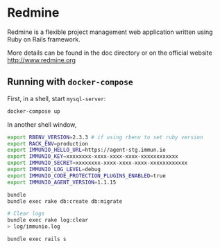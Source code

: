 # Redmine

Redmine is a flexible project management web application written using Ruby on Rails framework.

More details can be found in the doc directory or on the official website http://www.redmine.org

## Running with `docker-compose`

First, in a shell, start `mysql-server`:

```bash
docker-compose up
```

In another shell window,

```bash
export RBENV_VERSION=2.3.3 # if using rbenv to set ruby version
export RACK_ENV=production
export IMMUNIO_HELLO_URL=https://agent-stg.immun.io
export IMMUNIO_KEY=xxxxxxxx-xxxx-xxxx-xxxx-xxxxxxxxxxxx
export IMMUNIO_SECRET=xxxxxxxx-xxxx-xxxx-xxxx-xxxxxxxxxxxx
export IMMUNIO_LOG_LEVEL=debug
export IMMUNIO_CODE_PROTECTION_PLUGINS_ENABLED=true
export IMMUNIO_AGENT_VERSION=1.1.15

bundle
bundle exec rake db:create db:migrate

# Clear logs
bundle exec rake log:clear
> log/immunio.log

bundle exec rails s
```

